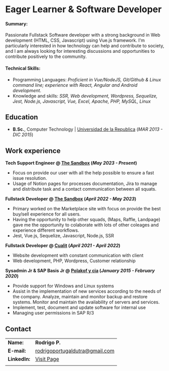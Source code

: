 # Eager Learner & Software Developer

#### Summary:
Passionate Fullstack Software developer with a strong background in Web development (HTML, CSS, Javascript) using Vue.js framework. I'm particularly interested in how technology can help and contribute to society, and I am always looking for interesting discussions and opportunities to contribute positively to the community.

#### Technical Skills:

- Programming Languages: _Proficient in Vue/NodeJS, Git/Github & Linux command line; experience with React, Angular and Android development._
- Knowledge and skills: _SSR, Web development, Wordpress, Sequelize, Jest, Node.js, Javascript, Vue, Excel, Apache, PHP, MySQL, Linux_

## Education 
- **B.Sc.**, Computer Technology | <a href="https://udelar.edu.uy/portal/" target="_blank">Universidad de la Republica</a> (_MAR 2013 - DIC 2015_)

## Work experience 
**Tech Support Engineer @ <a href="https://www.sandbox.game/en/" target="_blank">The Sandbox</a> (_May 2023 - Present_)**
- Focus on provide our user with all the help possible to ensure a fast issue resolution.
- Usage of Notion pages for processes documentation, Jira to manage and distribute task and a contact communication between all squats.
  
**Fullstack Developer @ <a href="https://www.sandbox.game/en/" target="_blank">The Sandbox</a> (_April 2022 - May 2023_)**
- Primary worked on the Marketplace site with focus on provide the best buy/sell experience for all users.
- Having the opportunity to help other squads, (Maps, Raffle, Landpage) gave me the opportunity to colaborate with lots of other coleages and experience different workflows.
- Jest, Vue.js, Sequelize, Javascript, Node.js, SSR
  
**Fullstack Developer @ <a href="https://www.sandbox.game/en/" target="_blank">Cualit</a> (_April 2021 - April 2022_)**
- Website development with constant communication with client
- Web development, PHP, Wordpress, Customer relationship
  
**Sysadmin Jr & SAP Basis Jr @ <a href="https://www.eldorado.com.uy/" target="_blank">Polakof y cia</a> (_January 2015 - February 2020_)**
- Provide support for Windows and Linux systems
- Assist in the implementation of new services according to the needs of the company. Analyze, maintain and monitor backup and restore systems. Monitor and maintain the availability of servers and services.
- Implement, test, document and update software for internal use
- Managing user permissions in SAP R/3

## Contact

|     |     |
|:----|:----|
| **Name:** | **Rodrigo P.** |
| **E-mail:** | <a href="mailto:rodrigoportugaldutra@gmail.com">rodrigoportugaldutra@gmail.com</a> |
| **LinkedIn:** | <a href="https://www.linkedin.com/in/rodrigo-portugal/" target="_blank">Visit Page</a> |
|     |     |
